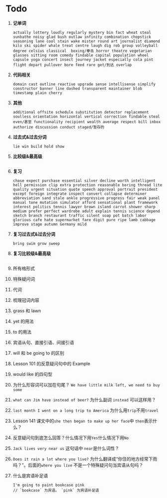 # Todo

1. **记单词**

   ```
   actually lottery loudly regularly mystery bin fact wheat steal sunbathe noisy glad bush outlaw infinity combination chopstick seasoning lane cool stain wake mister round art journalist diamond kilo ski spider whale treat centre laugh dig rob group volleyball degree celsius classical  boxing/拳击 horror theatre vegetarian glasses sitting room comedy findable capital population wheel capsule yoga concert insect journey jacket especially cola pint flight depart pullover bore feed rare get/到达 overlap
   ```

2. **代码相关**

   ```
   domain cast outline reactive upgrade sense intellisense simplify constructor banner line dashed transparent maintainer blob timestamp plain cherry
   ```

3. **其他**

   ```
   additional offsite schedule substitution detector replacement soulless orientation horizontal vertical correction findable steal even/甚至 functionality recipient wealth average respect bill inbox authorize discussion conduct staged/暂存的
   ```

4. **过去式&过去分词**

   ```
   lie win build hold show
   ```

5. **比较级&最高级**

   ```

   ```

6. **复习**

   ```
   chase expect purchase essential silver decline worth intelligent hell permission clip extra protection reasonable boring thread lite quality urgent situation quote speech approval portrait president except foreign integrate inspect convert collapse determiner abbreviation sand stale ankle progressive progress fair weak panel manual tone mutation simulator afford sensational plant framework interest politics tennis lawyer brown island carrot shower sharp medium prefer perfect wardrobe adult explain tennis science depend sketch branch restaurant traffic silent soap pot batch labor glorious cafe hate supermarket fare digit pure ripe lamb cabbage improve stage autumn Germany mild
   ```

7. **复习过去式&过去分词**

   ```
   bring swim grow sweep
   ```

8. **复习比较级&最高级**

   ```

   ```

9. 所有格形式

10. 特殊疑问词

11. 代词

12. 梳理冠词内容

13. grass 和 lawn

14. yet 的用法

15. to 的用法

16. 宾语从句、直接引语、间接引语

17. will 和 be going to 的区别

18. Lesson 101 的反意疑问句中的 Example

19. would like 的四句型

20. 为什么形容词可以加在句尾？ `We have little milk left, we need to buy some`

21. `what can Jim have instead of beer?` 为什么副词 `instead` 可以这样用？

22. `last month I went on a long trip to America` 为什么用`trip`不用`travel`

23. Lesson 141 课文中的`she then began to make up her face`中 `then`表示什么？

24. 反意疑问句到底怎么回答？什么情况下用`Yes`什么情况下用`No`

25. `Jack lives very near us` 这句话中 `near`是什么词性？

26. `Does it rain a lot where you live?` 为什么翻译成“你住的地方经常下雨吗？”。后面的`where you live` 不是一个特殊疑问句当宾语从句吗？

27. 什么是宾语补足语

    ```
    I'm going to paint bookcase pink
    // `bookcase` 为宾语。 `pink` 为宾语补足语
    ```
